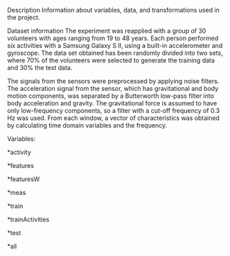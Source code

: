 Description Information about variables, data, and transformations used
in the project.

Dataset information The experiment was reapplied with a group of 30
volunteers with ages ranging from 19 to 48 years. Each person performed
six activities with a Samsung Galaxy S II, using a built-in
accelerometer and gyroscope. The data set obtained has been randomly
divided into two sets, where 70% of the volunteers were selected to
generate the training data and 30% the test data.

The signals from the sensors were preprocessed by applying noise
filters. The acceleration signal from the sensor, which has
gravitational and body motion components, was separated by a Butterworth
low-pass filter into body acceleration and gravity. The gravitational
force is assumed to have only low-frequency components, so a filter with
a cut-off frequency of 0.3 Hz was used. From each window, a vector of
characteristics was obtained by calculating time domain variables and
the frequency.

Variables:

\*activity

\*features

\*featuresW

\*meas

\*train

\*trainActivities

\*test

\*all
